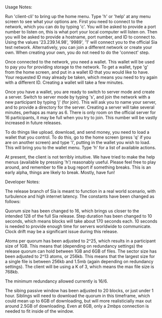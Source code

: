 Usage Notes:

Run 'client-cli' to bring up the home menu. Type 'h' or 'help' at any menu screen to see what your options are. First you need to connect to the network, which you can do by typing 'c'. You will be asked to provide a port number to listen on, this is what port your local computer will listen on. Then you will be asked to provide a hostname, port number, and ID to connect to. Using the values '23.239.14.98', '9989', '1' will connect you to the official Sia test network. Alternatively, you can join a different network or create your own. When creating your own, you do not need to do the 'connect' step.

Once connected to the network, you need a wallet. This wallet will be used to pay you for providing storage to the network. To get a wallet, type 'g' from the home screen, and put in a wallet ID that you would like to have. Your requested ID may already be taken, which means you need to try again with a different ID. Creating a wallet will take a few minutes.

Once you have a wallet, you are ready to switch to server mode and create a server. Switch to server mode by typing 's', and join the network with a new participant by typing 'j' (for join). This will ask you to name your server, and to provide a directory for the server. Creating a server will take several minutes, perhaps as many as 6. There is only room on the official server for 16 participants, it may be full when you try to join. This number will be vastly increased in future releases.

To do things like upload, download, and send money, you need to load a wallet that you control. To do this, go to the home screen (press 'q' if you are on another screen) and type 'l', putting in the wallet you wish to load. This will bring you to the wallet menu. Type 'h' for a list of available actions.

At present, the client is not terribly intuitive. We have tried to make the help menus (available by pressing 'h') reasonably useful. Please feel free to play around, and remember to file a bug report if something breaks. This is an early alpha, things are likely to break. Mostly, have fun!

Developer Notes:

The release branch of Sia is meant to function in a real world scenario, with turbulence and high internet latency. The constants have been changed as follows:

Quorum size has been changed to 16, which brings us closer to the intended 128 of the full Sia release.
Step duration has been changed to 10 seconds, which means blocks will take about 170 seconds each. 10 seconds is needed to provide enough time for servers worldwide to communicate. Clock drift may be a significant issue during this release.

Atoms per quorum has been adjusted to 2^25, which results in a participant size of 1GB. This means that (depending on redundancy settings) the release quorum can hold between 1GB and 6GB of files. The sector size has been adjusted to 2^13 atoms, or 256kb. This means that the largest size for a single file is between 256kb and 1.5mb (again depending on redundancy settings). The client will be using a K of 3, which means the max file size is 768kb.

The minimum redundancy allowed currently is 16/6.

The sibing passive window has been adjusted to 20 blocks, or just under 1 hour. Siblings will need to download the quorum in this timeframe, which could mean up to 6GB of downloading, but will more realisticially max out around 2.5GB of downloading. Even at 6GB, only a 2mbps connection is needed to fit inside of the window.
